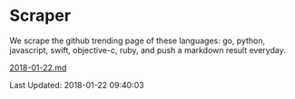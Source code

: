 # Scraper

We scrape the github trending page of these languages: go, python, javascript, swift, objective-c, ruby, and push a markdown result everyday.

[2018-01-22.md](https://github.com/henson/Scraper/blob/master/2018-01-22.md)

Last Updated: 2018-01-22 09:40:03